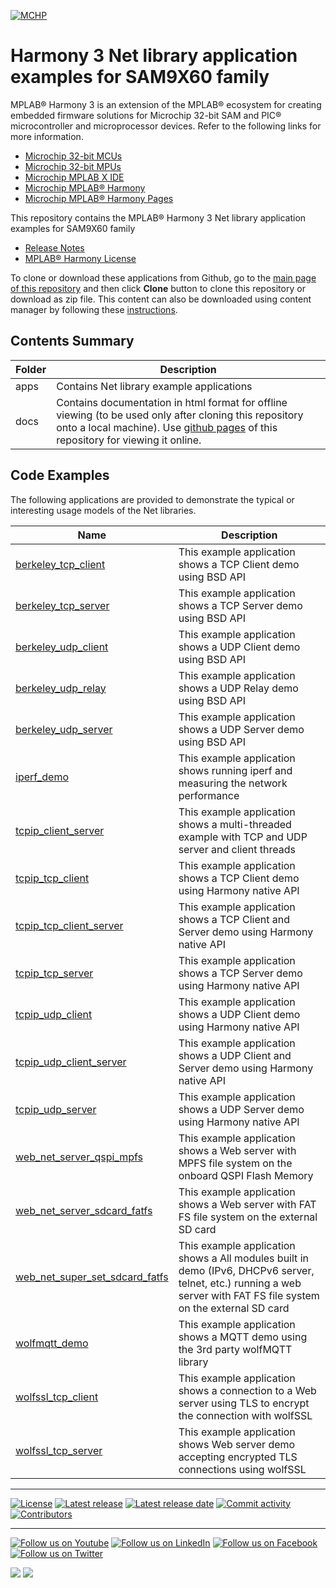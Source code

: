 ﻿[![MCHP](https://www.microchip.com/ResourcePackages/Microchip/assets/dist/images/logo.png)](https://www.microchip.com)

# Harmony 3 Net library application examples for SAM9X60 family

MPLAB® Harmony 3 is an extension of the MPLAB® ecosystem for creating embedded firmware solutions for Microchip 32-bit SAM and PIC® microcontroller and microprocessor devices.  Refer to the following links for more information.

- [Microchip 32-bit MCUs](https://www.microchip.com/design-centers/32-bit)
- [Microchip 32-bit MPUs](https://www.microchip.com/design-centers/32-bit-mpus)
- [Microchip MPLAB X IDE](https://www.microchip.com/mplab/mplab-x-ide)
- [Microchip MPLAB® Harmony](https://www.microchip.com/mplab/mplab-harmony)
- [Microchip MPLAB® Harmony Pages](https://microchip-mplab-harmony.github.io/)

This repository contains the MPLAB® Harmony 3 Net library application examples for SAM9X60 family

- [Release Notes](release_notes.md)
- [MPLAB® Harmony License](mplab_harmony_license.md)

To clone or download these applications from Github, go to the [main page of this repository](https://github.com/Microchip-MPLAB-Harmony/net_apps_sam_9x60) and then click **Clone** button to clone this repository or download as zip file.
This content can also be downloaded using content manager by following these [instructions](https://github.com/Microchip-MPLAB-Harmony/contentmanager/wiki).

## Contents Summary

| Folder     | Description                             |
| ---        | ---                                     |
| apps       | Contains Net library example applications |
| docs       | Contains documentation in html format for offline viewing (to be used only after cloning this repository onto a local machine). Use [github pages](https://microchip-mplab-harmony.github.io/net_apps_sam_9x60/) of this repository for viewing it online. |

## Code Examples

The following applications are provided to demonstrate the typical or interesting usage models of the Net libraries.

| Name | Description |
| ---- | ----------- |
| [berkeley_tcp_client](apps/berkeley_tcp_client/readme.md) | This example application shows a TCP Client demo using BSD API |
| [berkeley_tcp_server](apps/berkeley_tcp_server/readme.md) | This example application shows a TCP Server demo using BSD API |
| [berkeley_udp_client](apps/berkeley_udp_client/readme.md) | This example application shows a UDP Client demo using BSD API |
| [berkeley_udp_relay](apps/berkeley_udp_relay/readme.md) | This example application shows a UDP Relay demo using BSD API |
| [berkeley_udp_server](apps/berkeley_udp_server/readme.md) | This example application shows a UDP Server demo using BSD API |
| [iperf_demo](apps/iperf_demo/readme.md) | This example application shows running iperf and measuring the network performance |
| [tcpip_client_server](apps/tcpip_client_server/readme.md) | This example application shows a multi-threaded example with TCP and UDP server and client threads |
| [tcpip_tcp_client](apps/tcpip_tcp_client/readme.md) | This example application shows a TCP Client demo using Harmony native API |
| [tcpip_tcp_client_server](apps/tcpip_tcp_client_server/readme.md) | This example application shows a TCP Client and Server demo using Harmony native API |
| [tcpip_tcp_server](apps/tcpip_tcp_server/readme.md) | This example application shows a TCP Server demo using Harmony native API |
| [tcpip_udp_client](apps/tcpip_udp_client/readme.md) | This example application shows a UDP Client demo using Harmony native API |
| [tcpip_udp_client_server](apps/tcpip_udp_client_server/readme.md) | This example application shows a UDP Client and Server demo using Harmony native API|
| [tcpip_udp_server](apps/tcpip_udp_server/readme.md) | This example application shows a UDP Server demo using Harmony native API |
| [web_net_server_qspi_mpfs](apps/web_net_server_qspi_mpfs/readme.md) | This example application shows a Web server with MPFS file system on the onboard QSPI Flash Memory |
| [web_net_server_sdcard_fatfs](apps/web_net_server_sdcard_fatfs/readme.md) | This example application shows a Web server with FAT FS file system on the external SD card |
| [web_net_super_set_sdcard_fatfs](apps/web_net_super_set_sdcard_fatfs/readme.md) | This example application shows a All modules built in demo (IPv6, DHCPv6 server, telnet, etc.) running a web server with FAT FS file system on the external SD card |
| [wolfmqtt_demo](apps/wolfmqtt_demo/readme.md) | This example application shows a MQTT demo using the 3rd party wolfMQTT library |
| [wolfssl_tcp_client](apps/wolfssl_tcp_client/readme.md) | This example application shows a connection to a Web server using TLS to encrypt the connection with wolfSSL |
| [wolfssl_tcp_server](apps/wolfssl_tcp_server/readme.md) | This example application shows Web server demo accepting encrypted TLS connections using wolfSSL |

____

[![License](https://img.shields.io/badge/license-Harmony%20license-orange.svg)](https://github.com/Microchip-MPLAB-Harmony/net_apps_sam_9x60/blob/master/mplab_harmony_license.md)
[![Latest release](https://img.shields.io/github/release/Microchip-MPLAB-Harmony/net_apps_sam_9x60.svg)](https://github.com/Microchip-MPLAB-Harmony/net_apps_sam_9x60/releases/latest)
[![Latest release date](https://img.shields.io/github/release-date/Microchip-MPLAB-Harmony/net_apps_sam_9x60.svg)](https://github.com/Microchip-MPLAB-Harmony/net_apps_sam_9x60/releases/latest)
[![Commit activity](https://img.shields.io/github/commit-activity/y/Microchip-MPLAB-Harmony/net_apps_sam_9x60.svg)](https://github.com/Microchip-MPLAB-Harmony/net_apps_sam_9x60/graphs/commit-activity)
[![Contributors](https://img.shields.io/github/contributors-anon/Microchip-MPLAB-Harmony/net_apps_sam_9x60.svg)]()

____

[![Follow us on Youtube](https://img.shields.io/badge/Youtube-Follow%20us%20on%20Youtube-red.svg)](https://www.youtube.com/user/MicrochipTechnology)
[![Follow us on LinkedIn](https://img.shields.io/badge/LinkedIn-Follow%20us%20on%20LinkedIn-blue.svg)](https://www.linkedin.com/company/microchip-technology)
[![Follow us on Facebook](https://img.shields.io/badge/Facebook-Follow%20us%20on%20Facebook-blue.svg)](https://www.facebook.com/microchiptechnology/)
[![Follow us on Twitter](https://img.shields.io/twitter/follow/MicrochipTech.svg?style=social)](https://twitter.com/MicrochipTech)

[![](https://img.shields.io/github/stars/Microchip-MPLAB-Harmony/net_apps_sam_9x60.svg?style=social)]()
[![](https://img.shields.io/github/watchers/Microchip-MPLAB-Harmony/net_apps_sam_9x60.svg?style=social)]()
